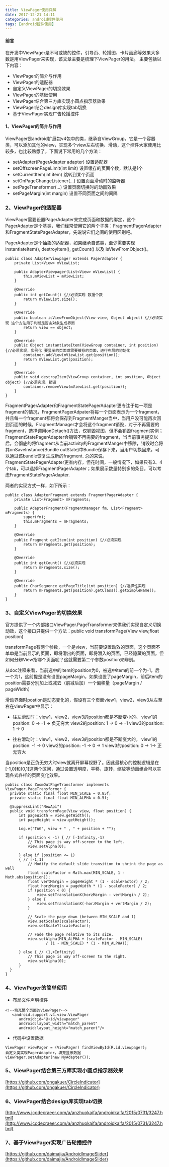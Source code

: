 ```yaml
---
title: ViewPager使用详解
date: 2017-12-21 14:11
categories: android控件使用
tags: [android控件使用]
---
```

#### 前言
在开发中ViewPager是不可或缺的控件，引导页、轮播图、卡片画廊等效果大多数是用ViewPager来实现，该文章主要是梳理下ViewPager的用法。
主要包括以下内容：
- ViewPager的简介与作用
- ViewPager的适配器
- 自定义ViewPager的切换效果
- ViewPager的基础使用
- ViewPager结合第三方库实现小圆点指示器效果
- ViewPager结合design库实现tab切换
- 基于ViewPager实现广告轮播控件

#### 1、ViewPager的简介与作用
ViewPager是android扩展包v4包中的类，继承自ViewGroup，它是一个容器类，可以添加其他的view，实现多个view左右切换、滑动，这个控件大家使用比较多，也比较熟悉了，下面说下常用的几个方法：
- setAdapter(PagerAdapter adapter) 设置适配器
- setOffscreenPageLimit(int limit) 设置缓存的页面个数，默认是1个
- setCurrentItem(int item) 跳转到某个页面
- setOnPageChangeListener(...) 设置页面滑动时的监听器
- setPageTransformer(...) 设置页面切换时的动画效果
- setPageMargin(int margin) 设置不同页面之间的间隔

### 2、ViewPager的适配器
ViewPager需要设置PagerAdapter来完成页面和数据的绑定，这个PagerAdapter是个基类，我们经常使用它的两个子类：FragmentPagerAdapter和FragmentStatePagerAdapter，先说说它们之间的使用区别吧。
<!-- more -->
PagerAdapter是个抽象的适配器，如果继承自该类，至少需要实现 instantiateItem(), destroyItem(), getCount() 以及 isViewFromObject()。
```
public class AdapterViewpager extends PagerAdapter {
    private List<View> mViewList;

    public AdapterViewpager(List<View> mViewList) {
        this.mViewList = mViewList;
    }

    @Override
    public int getCount() {//必须实现 数据个数
        return mViewList.size();
    }

    @Override
    public boolean isViewFromObject(View view, Object object) {//必须实现 这个方法用于判断是否由对象生成界面
        return view == object;
    }

    @Override
    public Object instantiateItem(ViewGroup container, int position) {//必须实现，实例化 要显示的页面或需要缓存的页面，进行布局的初始化
        container.addView(mViewList.get(position));
        return mViewList.get(position);
    }

    @Override
    public void destroyItem(ViewGroup container, int position, Object object) {//必须实现，销毁
        container.removeView(mViewList.get(position));
    }
}
```

FragmentPagerAdapter和FragmentStatePagerAdapter更专注于每一项是fragment的情况，FragmentPagerAdpater将每一个页面表示为一个fragment，并且每一个fragment都将会保存到FragmentManger当中，当用户没可能再次回到页面的时候，FragmentManager才会将这个fragment销毁，对于不再需要的fragment，选择调用onDetach()方法，仅销毁视图，但不会销毁fragment实例；FragmentStatePagerAdapter会销毁不再需要的fragment，当当前事务提交以后，会彻底的将fragment从当前activity的FragmentManger中移除，销毁时会将其onSaveInstance(Bundle outState)中Bundle保存下来，当用户切换回来，可以通过该bundle恢复生成新的fragment.
总的来说，FragmentStatePagerAdapter更省内存，但花时间，一般情况下，如果只有3、4个tab，可以选择FragmentPagerAdapter；如果展示数量特别多的条目，可以考虑FragmentStatePagerAdapter.

两者的实现方式一样，如下所示：

```
public class AdapterFragment extends FragmentPagerAdapter {
    private List<Fragment> mFragments;

    public AdapterFragment(FragmentManager fm, List<Fragment> mFragments) {
        super(fm);
        this.mFragments = mFragments;
    }

    @Override
    public Fragment getItem(int position) {//必须实现
        return mFragments.get(position);
    }

    @Override
    public int getCount() {//必须实现
        return mFragments.size();
    }

    @Override
    public CharSequence getPageTitle(int position) {//选择性实现
        return mFragments.get(position).getClass().getSimpleName();
    }
}
```

### 3、自定义ViewPager的切换效果
官方提供了一个内部接口ViewPager.PageTransformer来供我们实现自定义切换动效，这个接口只提供一个方法：public void transformPage(View view,float position)

transformPage有两个参数，一个是view，当前要设置动效的页面，这个页面不单单是当前显示的页面，即将滑出的页面，即将滑入的页面，已经隐藏的页面，但如何分辨View指哪个页面呢？这就需要第二个参数position来辨别。

从doc注释来看，当前选中的item的position为0，被选中item的前一个为-1，后一个为1，这前提是没有设置pageMargin，如果设置了pageMargin，前后item的position需要分别加上或减去（前减后加）一个偏移量（pageMargin / pageWidth）

滑动界面时postion是动态变化的，假设有三个页面view1，view2，view3从左至右在viewPager中显示：

- 往左滑动时：view1，view2，view3的position都是不断变小的。
  view1的position: 0 → -1 → 负无穷大
  view2的position: 1 → 0 → -1
  view3的position: 1 → 0

- 往右滑动时：view1，view2，view3的position都是不断变大的。
  view1的position: -1 → 0
  view2的position: -1 → 0 → 1
  view3的position: 0 → 1→ 正无穷大

当position是正负无穷大时view就离开屏幕视野了。因此最核心的控制逻辑是在[-1,0]和(0,1]这两个区间，通过设置透明度，平移，旋转，缩放等动画组合可以实现各式各样的页面变化效果。

```
public class ZoomOutPageTransformer implements ViewPager.PageTransformer {
  private static final float MIN_SCALE = 0.85f;
  private static final float MIN_ALPHA = 0.5f;

  @SuppressLint("NewApi")
  public void transformPage(View view, float position) {
      int pageWidth = view.getWidth();
      int pageHeight = view.getHeight();

      Log.e("TAG", view + " , " + position + "");

      if (position < -1) { // [-Infinity,-1)
          // This page is way off-screen to the left.
          view.setAlpha(0);

      } else if (position <= 1) 
      { // [-1,1]
          // Modify the default slide transition to shrink the page as well
          float scaleFactor = Math.max(MIN_SCALE, 1 - Math.abs(position));
          float vertMargin = pageHeight * (1 - scaleFactor) / 2;
          float horzMargin = pageWidth * (1 - scaleFactor) / 2;
          if (position < 0) {
              view.setTranslationX(horzMargin - vertMargin / 2);
          } else {
              view.setTranslationX(-horzMargin + vertMargin / 2);
          }

          // Scale the page down (between MIN_SCALE and 1)
          view.setScaleX(scaleFactor);
          view.setScaleY(scaleFactor);

          // Fade the page relative to its size.
          view.setAlpha(MIN_ALPHA + (scaleFactor - MIN_SCALE)
                  / (1 - MIN_SCALE) * (1 - MIN_ALPHA));

      } else { // (1,+Infinity]
          // This page is way off-screen to the right.
          view.setAlpha(0);
      }
  }
}
```

### 4、ViewPager的简单使用

- 布局文件声明控件
```
<!--填充整个页面的ViewPager-->
   <android.support.v4.view.ViewPager
      android:id="@+id/viewpager"
      android:layout_width="match_parent"
      android:layout_height="match_parent"/>
```
- 代码中设置数据
```
ViewPager viewPager = (ViewPager) findViewById(R.id.viewpager);
自定义类实现PagerAdapter，填充显示数据
viewPager.setAdapter(new MyAdapter());
```

### 5、ViewPager结合第三方库实现小圆点指示器效果

[https://github.com/ongakuer/CircleIndicator](https://github.com/ongakuer/CircleIndicator)

### 6、ViewPager结合design库实现tab切换

[http://www.jcodecraeer.com/a/anzhuokaifa/androidkaifa/2015/0731/3247.html](http://www.jcodecraeer.com/a/anzhuokaifa/androidkaifa/2015/0731/3247.html)

### 7、基于ViewPager实现广告轮播控件

[https://github.com/daimajia/AndroidImageSlider](https://github.com/daimajia/AndroidImageSlider)








